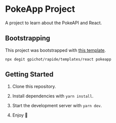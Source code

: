 # PokeApp Project

A project to learn about the PokeAPI and React.

## Bootstrapping

This project was bootstrapped with [this
template](https://github.com/gpichot/rapide/templates/react).

```
npx degit gpichot/rapide/templates/react pokeapp
```

## Getting Started

1. Clone this repository.

2. Install dependencies with `yarn install`.

3. Start the development server with `yarn dev`.

4. Enjoy 🥳
